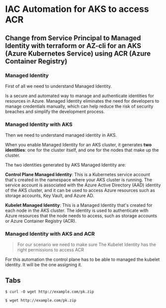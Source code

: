 # IAC Automation for AKS to access ACR 

## Change from Service Principal to Managed Identity with terraform or AZ-cli for an AKS (Azure Kubernetes Service) using ACR (Azure Container Registry)


### Managed Identity

First of all we need to understand Managed Identity.

Is a secure and automated way to manage and authenticate identities for resources in Azure. Managed Identity eliminates the need for developers to manage credentials manually, which can help reduce the risk of security breaches and simplify the development process.

### Managed Identity with AKS

Then we need to understand managed identity in AKS.

When you enable Managed Identity for an AKS cluster, it generates **two identities**: one for the cluster itself, and one for the nodes that make up the cluster.

The two identities generated by AKS Managed Identity are:

**Control Plane Managed Identity**: This is a Kubernetes service account that's created in the namespace where your AKS cluster is running. The service account is associated with the Azure Active Directory (AAD) identity of the AKS cluster, and it can be used to access Azure resources such as storage accounts, Key Vault, and Azure AD.

**Kubelet Managed Identity**: This is a Managed Identity that's created for each node in the AKS cluster. The identity is used to authenticate with Azure resources that the node needs to access, such as storage accounts or Azure Container Registry (ACR).

### Managed Identity with AKS and ACR

> For our scenario we need to make sure The Kubelet Identity has the right permissions to access ACR

For this automation the control plane has to be able to managed the kubelet identity. It will be the one assigning it.

## Tabs 

```curl
$ curl -O wget http://example.com/pk.zip
```

```wget
$ wget http://example.com/pk.zip
```




